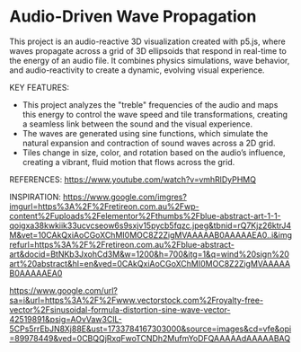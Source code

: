 # Audio-Driven Wave Propagation

This project is an audio-reactive 3D visualization created with p5.js, where waves propagate across a grid of 3D ellipsoids that respond in real-time to the energy of an audio file. It combines physics simulations, wave behavior, and audio-reactivity to create a dynamic, evolving visual experience.

KEY FEATURES:
- This project analyzes the "treble" frequencies of the audio and maps this energy to control the wave speed and tile transformations, creating a seamless link between the sound and the visual experience.
- The waves are generated using sine functions, which simulate the natural expansion and contraction of sound waves across a 2D grid.
- Tiles change in size, color, and rotation based on the audio’s influence, creating a vibrant, fluid motion that flows across the grid.


REFERENCES:
https://www.youtube.com/watch?v=vmhRlDyPHMQ

INSPIRATION:
https://www.google.com/imgres?imgurl=https%3A%2F%2Fretireon.com.au%2Fwp-content%2Fuploads%2Felementor%2Fthumbs%2Fblue-abstract-art-1-1-qoigxa38kwkiik33ucvcseow6s9sxjv15pycb5fqzc.jpeg&tbnid=rQ7Kjz26ktrJ4M&vet=10CAkQxiAoCGoXChMI0MOC8Z2ZigMVAAAAAB0AAAAAEA0..i&imgrefurl=https%3A%2F%2Fretireon.com.au%2Fblue-abstract-art&docid=BtNKb3JxohCd3M&w=1200&h=700&itg=1&q=wind%20sign%20art%20abstract&hl=en&ved=0CAkQxiAoCGoXChMI0MOC8Z2ZigMVAAAAAB0AAAAAEA0

https://www.google.com/url?sa=i&url=https%3A%2F%2Fwww.vectorstock.com%2Froyalty-free-vector%2Fsinusoidal-formula-distortion-sine-wave-vector-42519891&psig=AOvVaw3ClL-5CPs5rrEbJN8Xj88E&ust=1733784167303000&source=images&cd=vfe&opi=89978449&ved=0CBQQjRxqFwoTCNDh2MufmYoDFQAAAAAdAAAAABAQ

